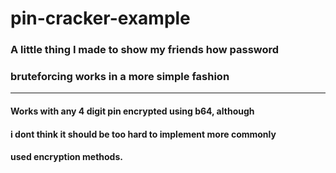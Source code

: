 # pin-cracker-example

### A little thing I made to show my friends how password 
### bruteforcing works in a more simple fashion
---
#### Works with any 4 digit pin encrypted using b64, although 
#### i dont think it should be too hard to implement more commonly 
#### used encryption methods. 
